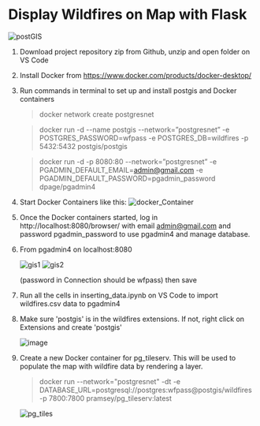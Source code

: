 
# Display Wildfires on Map with Flask 
![postGIS](https://github.com/daniel2036/disProject/assets/71909361/343c9617-592c-48e5-80a4-17e85e3fbd75)

1. Download project repository zip from Github, unzip and open folder on VS Code
2. Install Docker from https://www.docker.com/products/docker-desktop/
3. Run commands in terminal to set up and install postgis and Docker containers   
    >docker network create postgresnet

    >docker run -d --name postgis --network=”postgresnet” -e POSTGRES_PASSWORD=wfpass -e POSTGRES_DB=wildfires -p 5432:5432 postgis/postgis

    >docker run -d -p 8080:80 --network=”postgresnet” -e PGADMIN_DEFAULT_EMAIL=admin@gmail.com -e PGADMIN_DEFAULT_PASSWORD=pgadmin_password dpage/pgadmin4

4. Start Docker Containers like this:
![docker_Container](https://github.com/daniel2036/disProject/assets/71909361/f0dbafb0-bb36-428c-800a-105ce369c38c)

5. Once the Docker containers started, log in http://localhost:8080/browser/ with email admin@gmail.com and password pgadmin_password to use pgadmin4 and manage database.
6. From pgadmin4 on localhost:8080
   
    ![gis1](https://github.com/daniel2036/disProject/assets/71909361/892fe354-240d-40de-bdb9-229fee291e5f)
    ![gis2](https://github.com/daniel2036/disProject/assets/71909361/017006b9-ddde-4ce0-b038-eaf0d750cf6a)

   (password in Connection should be wfpass) then save
7. Run all the cells in inserting_data.ipynb on VS Code to import wildfires.csv data to pgadmin4
8. Make sure 'postgis' is in the wildfires extensions. If not, right click on Extensions and create 'postgis'

   ![image](https://github.com/daniel2036/disProject/assets/71909361/c4d6baa1-9188-43e4-a222-448b1bf63ad9)


9. Create a new Docker container for pg_tileserv. This will be used to populate the map with wildfire data by rendering a layer.

   >docker run --network="postgresnet" -dt -e DATABASE_URL=postgresql://postgres:wfpass@postgis/wildfires -p 7800:7800 pramsey/pg_tileserv:latest

   
   ![pg_tiles](https://github.com/daniel2036/disProject/assets/71909361/e86e13b0-2fe7-48ad-9311-6f48bca3c5ef)
